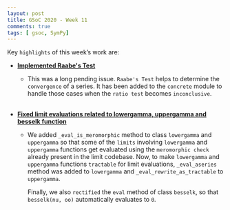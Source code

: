 ```yaml
---
layout: post
title: GSoC 2020 - Week 11
comments: true
tags: [ gsoc, SymPy]
---
```


Key `highlights` of this week’s work are:

* **[Implemented Raabe's Test](https://github.com/sympy/sympy/pull/18656)**

  * This was a long pending issue. `Raabe's Test` helps to determine the `convergence` of a series. It has been added to the `concrete` module to handle those cases when the `ratio test` becomes `inconclusive`.
<br><br>
* **[Fixed limit evaluations related to lowergamma, uppergamma and besselk function](https://github.com/sympy/sympy/pull/19990)**

  * We added `_eval_is_meromorphic` method to class `lowergamma` and `uppergamma` so that some of the `limits` involving `lowergamma` and `uppergamma` functions 
    get evaluated using the `meromorphic check` already present in the limit codebase. Now, to make `lowergamma` and `uppergamma` functions `tractable` for limit evaluations, 
    `_eval_aseries` method was added to `lowergamma` and `_eval_rewrite_as_tractable` to `uppergamma`. 
    
    Finally, we also `rectified` the `eval` method of class `besselk`, so that `besselk(nu, oo)` automatically evaluates to `0`. 

